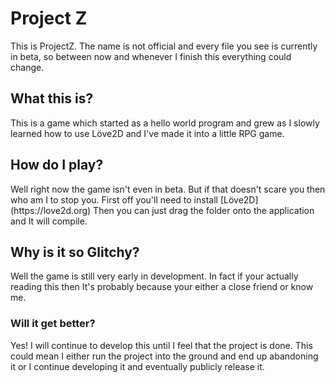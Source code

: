 <h1>Project Z</h1>
This is ProjectZ. The name is not official and every file you see is currently in beta, so between now and whenever I finish this everything could change. 
<h2>What this is? </h2>
This is a game which started as a hello world program and grew as I slowly learned how to use Löve2D and I've made it into a little RPG game.
<h2>How do I play?</h2>
Well right now the game isn't even in beta. But if that doesn't scare you then who am I to stop you.
First off you'll need to install [Löve2D](https://love2d.org) Then you can just drag the folder onto the application and It will compile.
<h2> Why is it so Glitchy?</h2>
Well the game is still very early in development. In fact if your actually reading this then It's probably because your either a close friend or know me.
<h3>Will it get better?</h3>
Yes! I will continue to develop this until I feel that the project is done. This could mean I either run the project into the ground and end up abandoning it or I continue developing it and eventually publicly release it.

